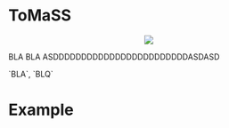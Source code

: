 # ToMaSS
<p align="center">
 <img src="https://github.com/Twx185/ToMaSS/blob/main/ToMaSS.png">
</p>

<p>
 BLA BLA ASDDDDDDDDDDDDDDDDDDDDDDDDASDASD
</p>
`BLA`, `BLQ`

# Example

